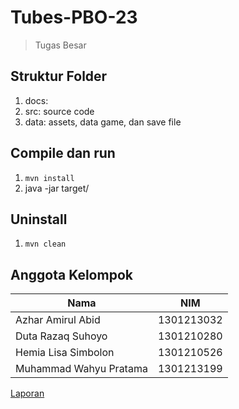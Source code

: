 # Tubes-PBO-23
> Tugas Besar

## Struktur Folder
1. docs:
2. src: source code
3. data: assets, data game, dan save file

## Compile dan run
1. `mvn install`
2. java -jar target/

## Uninstall
1. `mvn clean`

## Anggota Kelompok
Nama | NIM
-|-
Azhar Amirul Abid | 1301213032
Duta Razaq Suhoyo | 1301210280
Hemia Lisa Simbolon | 1301210526
Muhammad Wahyu Pratama | 1301213199

[Laporan](...)
